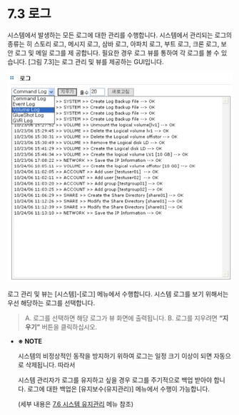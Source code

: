 # 7.3 로그

시스템에서 발생하는 모든 로그에 대한 관리를 수행합니다. 시스템에서 관리되는 로그의 종류는 히 스토리 로그, 메시지 로그, 삼바 로그, 아파치 로그, 부트 로그, 크론 로그, 보안 로그 및 메일 로그를 제 공합니다. 필요한 경우 로그 뷰를 통하여 각 로그를 볼 수 있습니다. \[그림 7.3\]는 로그 관리 및 뷰를 제공하는 GUI입니다.

![\[ &#xADF8;&#xB9BC; 7.3 &#xB85C;&#xADF8; &#xAD00;&#xB9AC; &#xBC0F; &#xBDF0; \]](../.gitbook/assets/log1.png)

  
  
 로그 관리 및 뷰는 \[시스템\]-\[로그\] 메뉴에서 수행합니다. 시스템 로그를 보기 위해서는 우선 해당하는 로그를 선택합니다.

> A. 로그를 선택하면 해당 로그가 뷰 화면에 출력됩니다. B. 로그를 지우려면 **“지우기”** 버튼을 클릭하십시오.

* **※ NOTE**

  시스템의 비정상적인 동작을 방지하기 위하여 로그는 일정 크기 이상이 되면 자동으로 삭제됩니다. 따라서

  시스템 관리자가 로그를 유지하고 싶을 경우 로그를 주기적으로 백업 받아야 합니다. 로그에 대한 백업은 \[유지보수\(유지관리\)\] 메뉴에서 수행이 가능합니다. 

  \(세부 내용은 [7.6 시스템 유지관리](../07_system/maintenance-1.md) 메뉴 참조\)

